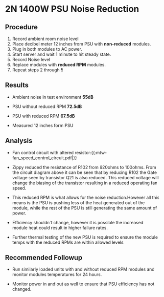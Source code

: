 # 2N 1400W PSU Noise Reduction

## Procedure
 1.  Record ambient room noise level
 2.  Place decibel meter 12 inches from PSU with **non-reduced** modules.
 3.  Plug in both modules to AC power.
 4.  Start server and wait 1 minute to hit steady state.
 5.  Record Noise level
 6.  Replace modules with **reduced RPM** modules.
 7.  Repeat steps 2 through 5

## Results

*  Ambient noise in test environment **55dB**

*  PSU without reduced RPM **72.5dB**

*  PSU with reduced RPM **67.5dB**

*  Measured 12 inches form PSU

## Analysis


*  Fan control circuit with altered resistor:{{:mtw-fan_speed_control_circuit.pdf|}}

*  Zippy reduced the resistance of R102 from 620ohms to 100ohms. From the circuit diagram above it can be seen that by reducing R102 the Gate voltage seen by transistor Q21 is also reduced. This reduced voltage will change the biasing of the transistor resulting in a reduced operating fan speed.

*  This reduced RPM is what allows for the noise reduction.However all this means is the PSU is pushing less of the heat generated out of the module, while the rest of the PSU is still generating the same amount of power.

*  Efficiency shouldn't change, however it is possible the increased module heat could result in higher failure rates.

*  Further thermal testing of the new PSU is required to ensure the module temps with the reduced RPMs are within allowed levels   

## Recommended Followup


*  Run similarly loaded units with and without reduced RPM modules and monitor modules temperatures for 24 hours.

*  Monitor power in and out as well to ensure that PSU efficiency has not changed.

